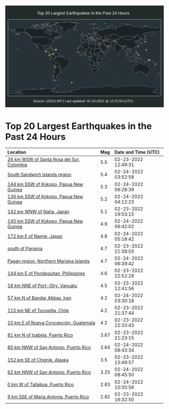 ![Map](./map.png)

# Top 20 Largest Earthquakes in the Past 24 Hours

| Location | Mag | Date and Time (UTC) |
|:---|:---|:---|
| [26 km WSW of Santa Rosa del Sur, Colombia](https://earthquake.usgs.gov/earthquakes/eventpage/us7000gn6g) | 5.5 | 02-23-2022 12:49:31 |
| [South Sandwich Islands region](https://earthquake.usgs.gov/earthquakes/eventpage/us6000gzpf) | 5.4 | 02-24-2022 03:52:58 |
| [144 km SSW of Kokopo, Papua New Guinea](https://earthquake.usgs.gov/earthquakes/eventpage/us6000gzqa) | 5.3 | 02-24-2022 06:28:39 |
| [136 km SSW of Kokopo, Papua New Guinea](https://earthquake.usgs.gov/earthquakes/eventpage/us6000gzpj) | 5.2 | 02-24-2022 04:12:23 |
| [142 km WNW of Naha, Japan](https://earthquake.usgs.gov/earthquakes/eventpage/us6000gzll) | 5.1 | 02-23-2022 19:53:15 |
| [140 km SSW of Kokopo, Papua New Guinea](https://earthquake.usgs.gov/earthquakes/eventpage/us6000gzqj) | 4.9 | 02-24-2022 06:42:02 |
| [172 km E of Namie, Japan](https://earthquake.usgs.gov/earthquakes/eventpage/us6000gzq2) | 4.8 | 02-24-2022 05:18:42 |
| [south of Panama](https://earthquake.usgs.gov/earthquakes/eventpage/us6000gzm5) | 4.7 | 02-23-2022 21:38:03 |
| [Pagan region, Northern Mariana Islands](https://earthquake.usgs.gov/earthquakes/eventpage/us6000gzqe) | 4.7 | 02-24-2022 06:39:42 |
| [144 km E of Pondaguitan, Philippines](https://earthquake.usgs.gov/earthquakes/eventpage/us6000gzna) | 4.6 | 02-23-2022 22:52:28 |
| [18 km NNE of Port-Olry, Vanuatu](https://earthquake.usgs.gov/earthquakes/eventpage/us7000gn6e) | 4.5 | 02-23-2022 12:41:56 |
| [57 km N of Bandar Abbas, Iran](https://earthquake.usgs.gov/earthquakes/eventpage/us6000gzpb) | 4.2 | 02-24-2022 03:30:18 |
| [115 km NE of Tocopilla, Chile](https://earthquake.usgs.gov/earthquakes/eventpage/us6000gzm3) | 4.2 | 02-23-2022 21:37:44 |
| [10 km E of Nueva Concepción, Guatemala](https://earthquake.usgs.gov/earthquakes/eventpage/us6000gzn7) | 4.2 | 02-23-2022 22:33:43 |
| [81 km N of Isabela, Puerto Rico](https://earthquake.usgs.gov/earthquakes/eventpage/pr2022054002) | 3.67 | 02-23-2022 21:23:15 |
| [80 km NNW of San Antonio, Puerto Rico](https://earthquake.usgs.gov/earthquakes/eventpage/pr2022055000) | 3.64 | 02-24-2022 08:43:34 |
| [152 km SE of Chignik, Alaska](https://earthquake.usgs.gov/earthquakes/eventpage/us7000gn8x) | 3.5 | 02-23-2022 15:49:57 |
| [62 km NNW of San Antonio, Puerto Rico](https://earthquake.usgs.gov/earthquakes/eventpage/pr71336998) | 3.25 | 02-24-2022 08:45:50 |
| [0 km W of Tallaboa, Puerto Rico](https://earthquake.usgs.gov/earthquakes/eventpage/pr71337018) | 2.83 | 02-24-2022 10:35:56 |
| [9 km SSE of Maria Antonia, Puerto Rico](https://earthquake.usgs.gov/earthquakes/eventpage/pr71336903) | 2.82 | 02-23-2022 16:32:50 |
